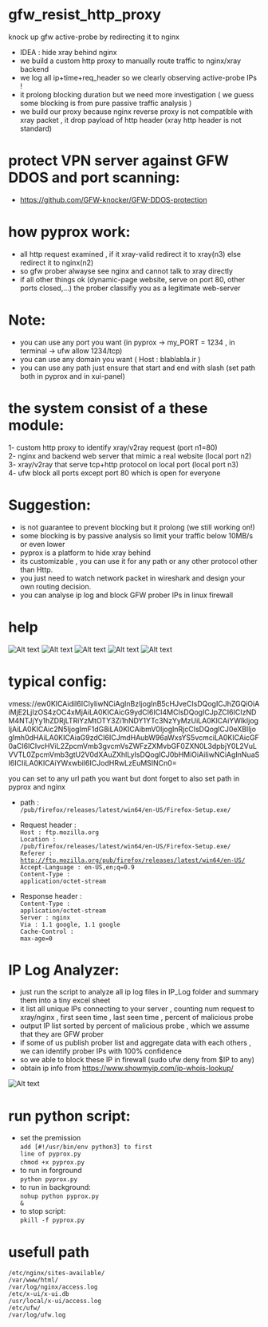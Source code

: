 # gfw_resist_http_proxy
knock up gfw active-probe by redirecting it to nginx

- IDEA : hide xray behind nginx
- we build a custom http proxy to manually route traffic to nginx/xray backend
- we log all ip+time+req_header so we clearly observing active-probe IPs !
- it prolong blocking duration but we need more investigation ( we guess some blocking is from pure passive traffic analysis )
- we build our proxy because nginx reverse proxy is not compatible with xray packet , it drop payload of http header (xray http header is not standard)



# protect VPN server against GFW DDOS and port scanning:
- https://github.com/GFW-knocker/GFW-DDOS-protection



# how pyprox work:

- all http request examined , if it xray-valid redirect it to xray(n3) else redirect it to nginx(n2)
- so gfw prober alwayse see nginx and cannot talk to xray directly 
- if all other things ok (dynamic-page website, serve on port 80, other ports closed,...) the prober classifiy you as a legitimate web-server


# Note:
- you can use any port you want (in pyprox ->  my_PORT = 1234  , in terminal -> ufw allow 1234/tcp)
- you can use any domain you want ( Host : blablabla.ir )
- you can use any path just ensure that start and end with slash (set path both in pyprox and in xui-panel)


# the system consist of a these module:<br>
1- custom http proxy to identify xray/v2ray request (port n1=80)<br>
2- nginx and backend web server that mimic a real website (local port n2)<br>
3- xray/v2ray that serve tcp+http protocol on local port  (local port n3)<br>
4- ufw block all ports except port 80 which is open for everyone<br>

# Suggestion:
 - is not guarantee to prevent blocking but it prolong (we still working on!)
 - some blocking is by passive analysis so limit your traffic below 10MB/s or even lower
 - pyprox is a platform to hide xray behind
 - its customizable , you can use it for any path or any other protocol other than Http. 
 - you just need to watch network packet in wireshark and design your own routing decision.
 - you can analyse ip log and block GFW prober IPs in linux firewall

# help
![Alt text](/instruction/pyprox.png?raw=true "pyprox")
![Alt text](/instruction/config0.png?raw=true "config0")
![Alt text](/instruction/config1.png?raw=true "config1")
![Alt text](/instruction/config2.png?raw=true "config2")
![Alt text](/instruction/traffic.png?raw=true "traffic")

# typical config:

vmess://ew0KICAidiI6ICIyIiwNCiAgInBzIjogInB5cHJveCIsDQogICJhZGQiOiAiMjE2LjIzOS4zOC4xMjAiLA0KICAicG9ydCI6ICI4MCIsDQogICJpZCI6ICIzNDM4NTJjYy1hZDRjLTRiYzMtOTY3Zi1hNDY1YTc3NzYyMzUiLA0KICAiYWlkIjogIjAiLA0KICAic2N5IjogImF1dG8iLA0KICAibmV0IjogInRjcCIsDQogICJ0eXBlIjogImh0dHAiLA0KICAiaG9zdCI6ICJmdHAubW96aWxsYS5vcmciLA0KICAicGF0aCI6ICIvcHViL2ZpcmVmb3gvcmVsZWFzZXMvbGF0ZXN0L3dpbjY0L2VuLVVTL0ZpcmVmb3gtU2V0dXAuZXhlLyIsDQogICJ0bHMiOiAiIiwNCiAgInNuaSI6ICIiLA0KICAiYWxwbiI6ICJodHRwLzEuMSINCn0=


you can set to any url path you want but dont forget to also set path in pyprox and nginx

- path :<br>
  <code>/pub/firefox/releases/latest/win64/en-US/Firefox-Setup.exe/</code><br>

- Request header :<br>
  <code>Host : ftp.mozilla.org</code><br>
  <code>Location : /pub/firefox/releases/latest/win64/en-US/Firefox-Setup.exe/</code><br>
  <code>Referer : http://ftp.mozilla.org/pub/firefox/releases/latest/win64/en-US/</code><br>
  <code>Accept-Language : en-US,en;q=0.9</code><br>
  <code>Content-Type : application/octet-stream</code><br>

- Response header :<br>
  <code>Content-Type : application/octet-stream</code><br>
  <code>Server : nginx</code><br>
  <code>Via : 1.1 google, 1.1 google</code><br>
  <code>Cache-Control : max-age=0</code><br>





# IP Log Analyzer:
- just run the script to analyze all ip log files in IP_Log folder and summary them into a tiny excel sheet
- it list all unique IPs connecting to your server , counting num request to xray/nginx , first seen time , last seen time , percent of malicious probe
- output IP list sorted by percent of malicious probe , which we assume that they are GFW prober
- if some of us publish prober list and aggregate data with each others , we can identify prober IPs with 100% confidence
- so we able to block these IP in firewall (sudo ufw deny from $IP to any)
- obtain ip info from https://www.showmyip.com/ip-whois-lookup/

![Alt text](/instruction/ip_analyze.png?raw=true "ip_analyze")



# run python script:
- set the premission<br>
<code>add   [#!/usr/bin/env python3]     to first line of pyprox.py</code><br>
<code>chmod +x pyprox.py</code><br>
- to run in forground<br>
<code>python pyprox.py</code><br>
- to run in background:<br>
<code>nohup python pyprox.py &</code><br>
- to stop script:<br>
<code>pkill -f pyprox.py</code><br>


# usefull path
<code>/etc/nginx/sites-available/</code><br>
<code>/var/www/html/</code><br>
<code>/var/log/nginx/access.log</code><br>
<code>/etc/x-ui/x-ui.db</code><br>
<code>/usr/local/x-ui/access.log</code><br>
<code>/etc/ufw/</code><br>
<code>/var/log/ufw.log</code><br>

